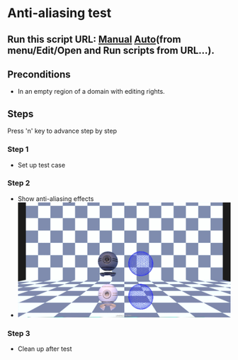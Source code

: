 # Anti-aliasing test
## Run this script URL: [Manual](https://raw.githubusercontent.com/highfidelity/hifi_tests/master/tests/engine/render/antialiasing/test.js)   [Auto](https://raw.githubusercontent.com/highfidelity/hifi_tests/master/tests/engine/render/antialiasing/testAuto.js)(from menu/Edit/Open and Run scripts from URL...).

## Preconditions
- In an empty region of a domain with editing rights.

## Steps
Press 'n' key to advance step by step

### Step 1
- Set up test case
### Step 2
- Show anti-aliasing effects
- ![](./ExpectedImage_00000.png)
### Step 3
- Clean up after test

